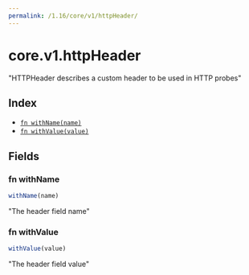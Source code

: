 ```yaml
---
permalink: /1.16/core/v1/httpHeader/
---
```


# core.v1.httpHeader

"HTTPHeader describes a custom header to be used in HTTP probes"

## Index

* [`fn withName(name)`](#fn-withname)
* [`fn withValue(value)`](#fn-withvalue)

## Fields

### fn withName

```ts
withName(name)
```

"The header field name"

### fn withValue

```ts
withValue(value)
```

"The header field value"